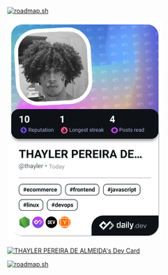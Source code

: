 
<!--
**Parzival646/Parzival646** is a ✨ _special_ ✨ repository because its `README.md` (this file) appears on your GitHub profile.

Here are some ideas to get you started:

- 🔭 I’m currently working on ...
- 🌱 I’m currently learning ...
- 👯 I’m looking to collaborate on ...
- 🤔 I’m looking for help with ...
- 💬 Ask me about ...
- 📫 How to reach me: ...
- 😄 Pronouns: ...
- ⚡ Fun fact: ...
-->
<a href="https://roadmap.sh"><img src="https://roadmap.sh/card/tall/656633935145316d25891cb3?variant=dark" alt="roadmap.sh"/></a>

<a href="https://app.daily.dev/thayler"><img src="./devcard.png" width="356" alt="THAYLER PEREIRA DE ALMEIDA's Dev Card"/></a>

<a href="https://app.daily.dev/thayler"><img src="https://api.daily.dev/devcards/v2/ySXb4cI5QY8YnPgnRVUNw.png?type=default&r=hkh" width="356" alt="THAYLER PEREIRA DE ALMEIDA's Dev Card"/></a>

[![roadmap.sh](https://roadmap.sh/card/tall/656633935145316d25891cb3?variant=dark)](https://roadmap.sh)
